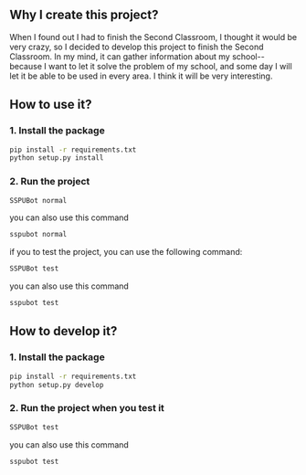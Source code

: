 ## Why I create this project?

When I found out I had to finish the Second Classroom, I thought it would be very crazy, so I decided to develop this
project to finish the Second Classroom. In my mind, it can gather information about my school-- because I want to let it
solve the problem of my school, and some day I will let it be able to be used in every area. I think it will be very
interesting.

## How to use it?

### 1. Install the package

```bash
pip install -r requirements.txt
python setup.py install
```

### 2. Run the project

```bash
SSPUBot normal
```

you can also use this command

```bash
sspubot normal
```

if you to test the project, you can use the following command:

```bash
SSPUBot test
```

you can also use this command

```bash
sspubot test
```

## How to develop it?

### 1. Install the package

```bash
pip install -r requirements.txt
python setup.py develop
```

### 2. Run the project when you test it

```bash
SSPUBot test
```

you can also use this command

```bash
sspubot test
```